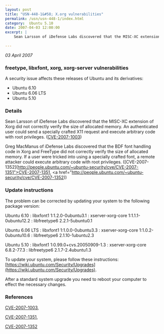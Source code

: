 ```yaml
---
layout: post
title: "USN-448-1&#58; X.org vulnerabilities"
permalink: /usn/usn-448-1/index.html
category:  Ubuntu 5.10
date: 2007-04-03 12:00:00
excerpt: |
    Sean Larsson of iDefense Labs discovered that the MISC-XC extension of  Xorg did not correctly verify the size of allocated memory.  An  authenticated user could send a specially crafted X11 request and  execute arbitrary code with root privileges. ([CVE-2007-1003](http://people.ubuntu.com/~ubuntu-security/cve/CVE-2007-1003))
    
--- 
```

 
 

*03 April 2007*

### freetype, libxfont, xorg, xorg-server vulnerabilities

A security issue affects these releases of Ubuntu and its derivatives:

* Ubuntu 6.10
* Ubuntu 6.06 LTS
* Ubuntu 5.10

### Details

Sean Larsson of iDefense Labs discovered that the MISC-XC extension of Xorg did not correctly verify the size of allocated memory. An authenticated user could send a specially crafted X11 request and execute arbitrary code with root privileges. ([CVE-2007-1003](http://people.ubuntu.com/~ubuntu-security/cve/CVE-2007-1003))

Greg MacManus of iDefense Labs discovered that the BDF font handling code in Xorg and FreeType did not correctly verify the size of allocated memory. If a user were tricked into using a specially crafted font, a remote attacker could execute arbitrary code with root privileges. ([CVE-2007-1352](http://people.ubuntu.com/~ubuntu-security/cve/CVE-2007-1351">CVE-2007-1351</a>, <a href="http://people.ubuntu.com/~ubuntu-security/cve/CVE-2007-1352))

### Update instructions

The problem can be corrected by updating your system to the following package version:

Ubuntu 6.10
 : libxfont1 <span>1:1.2.0-0ubuntu3.1</span>
 : xserver-xorg-core <span>1:1.1.1-0ubuntu12.2</span>
 : libfreetype6 <span>2.2.1-5ubuntu0.1</span>

Ubuntu 6.06 LTS
 : libxfont1 <span>1:1.0.0-0ubuntu3.3</span>
 : xserver-xorg-core <span>1:1.0.2-0ubuntu10.6</span>
 : libfreetype6 <span>2.1.10-1ubuntu2.3</span>

Ubuntu 5.10
 : libxfont1 <span>1:0.99.0+cvs.20050909-1.3</span>
 : xserver-xorg-core <span>6.8.2-77.3</span>
 : libfreetype6 <span>2.1.7-2.4ubuntu1.3</span>

To update your system, please follow these instructions: [https://wiki.ubuntu.com/Security/Upgrades](https://wiki.ubuntu.com/Security/Upgrades).

After a standard system upgrade you need to reboot your computer to effect the necessary changes.

### References

 
 [CVE-2007-1003](http://people.ubuntu.com/~ubuntu-security/cve/CVE-2007-1003), 

 [CVE-2007-1351](http://people.ubuntu.com/~ubuntu-security/cve/CVE-2007-1351), 

 [CVE-2007-1352](http://people.ubuntu.com/~ubuntu-security/cve/CVE-2007-1352)
 

